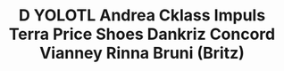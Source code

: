 ---
title: "D YOLOTL Andrea Cklass Impuls Terra Price Shoes Dankriz Concord Vianney Rinna Bruni (Britz)"
url: /cholula-puebla/d-yolotl-andrea-cklass-impuls-terra-price-shoes-dankriz-concord-vianney-rinna-bruni-britz/
shop: Schuhe
---